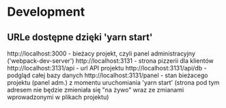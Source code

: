 # Development

## URLe dostępne dzięki 'yarn start'

http://localhost:3000 - bieżacy projekt, czyli panel administracyjny ('webpack-dev-server')
http://localhost:3131 - strona pizzerii dla klientów
http://localhost:3131/api - url API projektu
http://localhost:3131/api/db - podgląd całej bazy danych
http://localhost:3131/panel - stan bieżacego projektu (panel adm.) z momentu uruchomiania 'yarn start' (strona pod tym adresem nie będzie zmieniała się "na żywo" wraz ze zmianami wprowadzonymi w plikach projektu)
